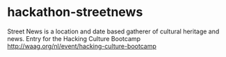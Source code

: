 # hackathon-streetnews
Street News is a location and date based gatherer of cultural heritage and news. Entry for the Hacking Culture Bootcamp http://waag.org/nl/event/hacking-culture-bootcamp
